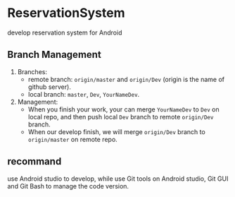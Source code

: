 # ReservationSystem
develop reservation system for Android


## Branch Management
1. Branches:
	* remote branch: `origin/master` and `origin/Dev` (origin is the name of github server).
		[^_^]: 
			master branch for release version, while Dev branch for develop version.
	* local branch: `master`, `Dev`, `YourNameDev`. 
		[^_^]:
			 `master` - `origin/master`, `Dev` - `origin/Dev`, `YourNameDev` for your own develop.

2. Management:
	* When you finish your work, your can merge `YourNameDev` to `Dev` on local repo, and then push local `Dev` branch to remote `origin/Dev` branch.
	* When our develop finish, we will merge `origin/Dev` branch to `origin/master` on remote repo.


## recommand

use Android studio to develop, while use Git tools on Android studio, Git GUI and Git Bash to manage the code version.